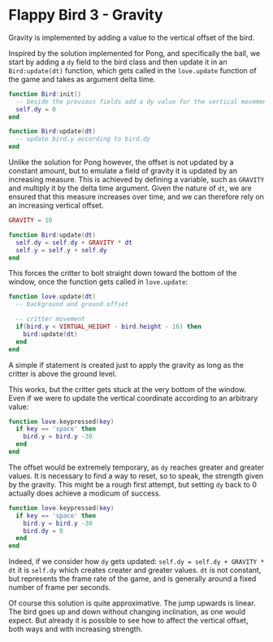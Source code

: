 # Flappy Bird 3 - Gravity

Gravity is implemented by adding a value to the vertical offset of the bird.

Inspired by the solution implemented for Pong, and specifically the ball, we start by adding a `dy` field to the bird class and then update it in an `Bird:update(dt)` function, which gets called in the `love.update` function of the game and takes as argument delta time.

```lua
function Bird:init()
  -- beside the previous fields add a dy value for the vertical movement
  self.dy = 0
end

function Bird:update(dt)
  -- update bird.y according to bird.dy
end
```

Unlike the solution for Pong however, the offset is not updated by a constant amount, but to emulate a field of gravity it is updated by an increasing measure. This is achieved by defining a variable, such as `GRAVITY` and multiply it by the delta time argument. Given the nature of `dt`, we are ensured that this measure increases over time, and we can therefore rely on an increasing vertical offset.

```lua
GRAVITY = 10

function Bird:update(dt)
  self.dy = self.dy + GRAVITY * dt
  self.y = self.y + self.dy
end
```

This forces the critter to bolt straight down toward the bottom of the window, once the function gets called in `love.update`:

```lua
function love.update(dt)
  -- background and ground offset

  -- critter movement
  if(bird.y < VIRTUAL_HEIGHT - bird.height - 16) then
    bird:update(dt)
  end
end
```

A simple if statement is created just to apply the gravity as long as the critter is above the ground level.

This works, but the critter gets stuck at the very bottom of the window. Even if we were to update the vertical coordinate according to an arbitrary value:

```lua
function love.keypressed(key)
  if key == 'space' then
    bird.y = bird.y -30
  end
end
```

The offset would be extremely temporary, as `dy` reaches greater and greater values. It is necessary to find a way to reset, so to speak, the strength given by the gravity. This might be a rough first attempt, but setting `dy` back to 0 actually does achieve a modicum of success.

```lua
function love.keypressed(key)
  if key == 'space' then
    bird.y = bird.y -30
    bird.dy = 0
  end
end
```

Indeed, if we consider how `dy` gets updated: `self.dy = self.dy + GRAVITY * dt` it is `self.dy` which creates creater and greater values. `dt` is not constant, but represents the frame rate of the game, and is generally around a fixed number of frame per seconds.

Of course this solution is quite approximative. The jump upwards is linear. The bird goes up and down without changing inclination, as one would expect. But already it is possible to see how to affect the vertical offset, both ways and with increasing strength.
